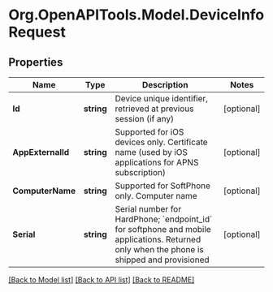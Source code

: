 
# Org.OpenAPITools.Model.DeviceInfoRequest

## Properties

Name | Type | Description | Notes
------------ | ------------- | ------------- | -------------
**Id** | **string** | Device unique identifier, retrieved at previous session (if any) | [optional] 
**AppExternalId** | **string** | Supported for iOS devices only. Certificate name (used by iOS applications for APNS subscription) | [optional] 
**ComputerName** | **string** | Supported for SoftPhone only. Computer name | [optional] 
**Serial** | **string** | Serial number for HardPhone; &#x60;endpoint_id&#x60; for softphone and mobile applications. Returned only when the phone is shipped and provisioned | [optional] 

[[Back to Model list]](../README.md#documentation-for-models)
[[Back to API list]](../README.md#documentation-for-api-endpoints)
[[Back to README]](../README.md)

